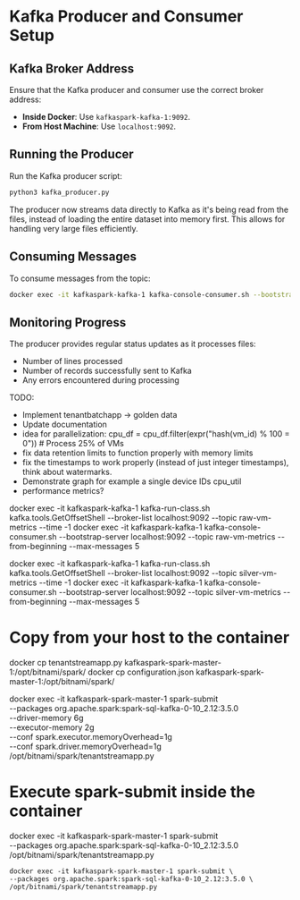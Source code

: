# Kafka Producer and Consumer Setup

## Kafka Broker Address
Ensure that the Kafka producer and consumer use the correct broker address:
- **Inside Docker**: Use `kafkaspark-kafka-1:9092`.
- **From Host Machine**: Use `localhost:9092`.

## Running the Producer
Run the Kafka producer script:
```bash
python3 kafka_producer.py
```

The producer now streams data directly to Kafka as it's being read from the files, instead of loading the entire dataset into memory first. This allows for handling very large files efficiently.

## Consuming Messages
To consume messages from the topic:
```bash
docker exec -it kafkaspark-kafka-1 kafka-console-consumer.sh --bootstrap-server kafkaspark-kafka-1:9092 --topic raw-vm-metrics --from-beginning
```

## Monitoring Progress
The producer provides regular status updates as it processes files:
- Number of lines processed
- Number of records successfully sent to Kafka
- Any errors encountered during processing

TODO:
- Implement tenantbatchapp -> golden data
- Update documentation
- idea for parallelization:
    cpu_df = cpu_df.filter(expr("hash(vm_id) % 100 = 0"))  # Process 25% of VMs
- fix data retention limits to function properly with memory limits
- fix the timestamps to work properly (instead of just integer timestamps), think about watermarks.
- Demonstrate graph for example a single device IDs cpu_util
- performance metrics?

docker exec -it kafkaspark-kafka-1 kafka-run-class.sh kafka.tools.GetOffsetShell --broker-list localhost:9092 --topic raw-vm-metrics --time -1
docker exec -it kafkaspark-kafka-1 kafka-console-consumer.sh --bootstrap-server localhost:9092 --topic raw-vm-metrics --from-beginning --max-messages 5

docker exec -it kafkaspark-kafka-1 kafka-run-class.sh kafka.tools.GetOffsetShell --broker-list localhost:9092 --topic silver-vm-metrics --time -1
docker exec -it kafkaspark-kafka-1 kafka-console-consumer.sh --bootstrap-server localhost:9092 --topic silver-vm-metrics --from-beginning --max-messages 5

# Copy from your host to the container
docker cp tenantstreamapp.py kafkaspark-spark-master-1:/opt/bitnami/spark/
docker cp configuration.json kafkaspark-spark-master-1:/opt/bitnami/spark/

docker exec -it kafkaspark-spark-master-1 spark-submit \
    --packages org.apache.spark:spark-sql-kafka-0-10_2.12:3.5.0 \
    --driver-memory 6g \
    --executor-memory 2g \
    --conf spark.executor.memoryOverhead=1g \
    --conf spark.driver.memoryOverhead=1g \
    /opt/bitnami/spark/tenantstreamapp.py

# Execute spark-submit inside the container
docker exec -it kafkaspark-spark-master-1 spark-submit \
    --packages org.apache.spark:spark-sql-kafka-0-10_2.12:3.5.0 \
    /opt/bitnami/spark/tenantstreamapp.py

    docker exec -it kafkaspark-spark-master-1 spark-submit \
    --packages org.apache.spark:spark-sql-kafka-0-10_2.12:3.5.0 \
    /opt/bitnami/spark/tenantstreamapp.py